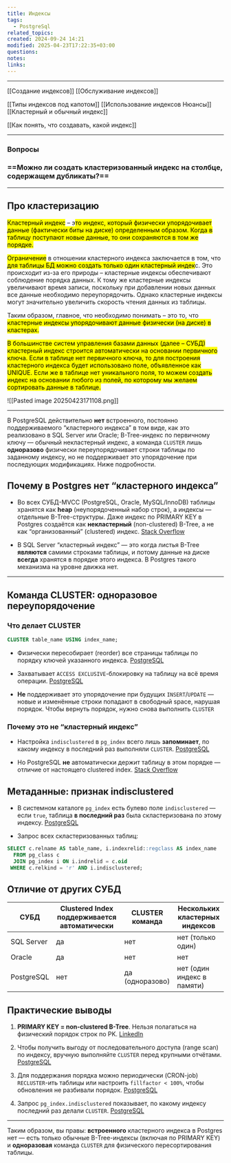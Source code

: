 ```yaml
---
title: Индексы
tags:
  - PostgreSql
related_topics: 
created: 2024-09-24 14:21
modified: 2025-04-23T17:22:35+03:00
questions: 
notes: 
links: 
---
```



---
[[Создание индексов]]
[[Обслуживание индексов]] 

[[Типы индексов под капотом]]
[[Использование индексов Нюансы]]
[[Кластерный  и обычный индекс]]

[[Как понять, что создавать, какой индекс]]



---

### Вопросы

### ==**Можно ли создать кластеризованный индекс на столбце, содержащем дубликаты?**==


----

## Про кластеризацию 

<mark class="hltr-orange">Кластерный индекс</mark> – э<mark class="hltr-green2">то индекс, который физически упорядочивает данные (фактически биты на диске) определенным образом. Когда в таблицу поступают новые данные, то они сохраняются в том же порядке.</mark>

<mark class="hltr-red">Ограничение</mark> в отношении кластерного индекса заключается в том, что <mark class="hltr-red">для таблицы БД можно создать только один кластерный индек</mark>с. Это происходит из-за его природы – кластерные индексы обеспечивают соблюдение порядка данных. К тому же кластерные индексы увеличивают время записи, поскольку при добавлении новых данных все данные необходимо переупорядочить. Однако кластерные индексы могут значительно увеличить скорость чтения данных из таблицы.

Таким образом, главное, что необходимо понимать – это то, что<mark class="hltr-yellow"> кластерные индексы упорядочивают данные физически (на диске) в кластерах.</mark>

<mark class="hltr-purple">В большинстве систем управления базами данных (далее – СУБД) кластерный индекс строится автоматически на основании первичного ключа. Если в таблице нет первичного ключа, то для построения кластерного индекса будет использовано поле, объявленное как UNIQUE. Если же в таблице нет уникального поля, то можем создать индекс на основании любого из полей, по которому мы желаем сортировать данные в таблице.</mark>

![[Pasted image 20250423171108.png]]


------

В PostgreSQL действительно **нет** встроенного, постоянно поддерживаемого “кластерного индекса” в том виде, как это реализовано в SQL Server или Oracle; B-Tree-индекс по первичному ключу — обычный некластерный индекс, а команда `CLUSTER` лишь **одноразово** физически переупорядочивает строки таблицы по заданному индексу, но не поддерживает это упорядочение при последующих модификациях. Ниже подробности.

## Почему в Postgres нет “кластерного индекса”

- Во всех СУБД-MVCC (PostgreSQL, Oracle, MySQL/InnoDB) таблицы хранятся как **heap** (неупорядоченный набор строк), а индексы — отдельные B-Tree-структуры. Даже индекс по PRIMARY KEY в Postgres создаётся как **некластерный** (non-clustered) B-Tree, а не как “организованный” (clustered) индекс. [Stack Overflow](https://stackoverflow.com/questions/27978157/cluster-and-non-cluster-index-in-postgresql?utm_source=chatgpt.com)
    
- В SQL Server “кластерный индекс” — это когда листья B-Tree **являются** самими строками таблицы, и потому данные на диске **всегда** хранятся в порядке этого индекса. В Postgres такого механизма на уровне движка нет.

-------
## Команда CLUSTER: одноразовое переупорядочение

### Что делает CLUSTER

```sql
CLUSTER table_name USING index_name;

```

- Физически пересобирает (reorder) все страницы таблицы по порядку ключей указанного индекса. [PostgreSQL](https://www.postgresql.org/docs/current/sql-cluster.html?utm_source=chatgpt.com)
    
- Захватывает `ACCESS EXCLUSIVE`-блокировку на таблицу на всё время операции. [PostgreSQL](https://www.postgresql.org/docs/current/sql-cluster.html?utm_source=chatgpt.com)
    
- **Не** поддерживает это упорядочение при будущих `INSERT`/`UPDATE` — новые и изменённые строки попадают в свободный space, нарушая порядок. Чтобы вернуть порядок, нужно снова выполнить `CLUSTER`

### Почему это не “кластерный индекс”

- Настройка `indisclustered` в `pg_index` всего лишь **запоминает**, по какому индексу в последний раз выполняли `CLUSTER`. [PostgreSQL](https://www.postgresql.org/docs/current/catalog-pg-index.html?utm_source=chatgpt.com)
    
- Но PostgreSQL **не** автоматически держит таблицу в этом порядке — отличие от настоящего clustered index. [Stack Overflow](https://stackoverflow.com/questions/4796548/about-clustered-index-in-postgres?utm_source=chatgpt.com)
    

## Метаданные: признак indisclustered

- В системном каталоге `pg_index` есть булево поле `indisclustered` — если `true`, таблица **в последний раз** была склaстеризована по этому индексу. [PostgreSQL](https://www.postgresql.org/docs/current/catalog-pg-index.html?utm_source=chatgpt.com)
    
- Запрос всех склaстеризованных таблиц:
```sql
SELECT c.relname AS table_name, i.indexrelid::regclass AS index_name
  FROM pg_class c
  JOIN pg_index i ON i.indrelid = c.oid
 WHERE c.relkind = 'r' AND i.indisclustered;

```

## Отличие от других СУБД

|СУБД|Clustered Index поддерживается автоматически|CLUSTER команда|Нескольких кластерных индексов|
|---|---|---|---|
|SQL Server|да|нет|нет (только один)|
|Oracle|да|нет|нет|
|PostgreSQL|нет|да (одноразово)|нет (один индекс в памяти)|

## Практические выводы

1. **PRIMARY KEY = non-clustered B-Tree**. Нельзя полагаться на физический порядок строк по PK. [LinkedIn](https://www.linkedin.com/pulse/understanding-clustered-non-clustered-indexes-postgresql-steve-loc-lmkec?utm_source=chatgpt.com)
    
2. Чтобы получить выгоду от последовательного доступа (range scan) по индексу, вручную выполняйте `CLUSTER` перед крупными отчётами. [PostgreSQL](https://www.postgresql.org/docs/current/sql-cluster.html?utm_source=chatgpt.com)
    
3. Для поддержания порядка можно периодически (CRON-job) `RECLUSTER`-ить таблицы или настроить `fillfactor < 100%`, чтобы обновления не разбивали порядок. [PostgreSQL](https://www.postgresql.org/docs/current/sql-cluster.html?utm_source=chatgpt.com)
    
4. Запрос `pg_index.indisclustered` показывает, по какому индексу последний раз делали `CLUSTER`. [PostgreSQL](https://www.postgresql.org/docs/current/catalog-pg-index.html?utm_source=chatgpt.com)
    

---

Таким образом, вы правы: **встроенного** кластерного индекса в Postgres нет — есть только обычные B-Tree-индексы (включая по PRIMARY KEY) и **одноразовая** команда `CLUSTER` для физического пересортирования таблицы.